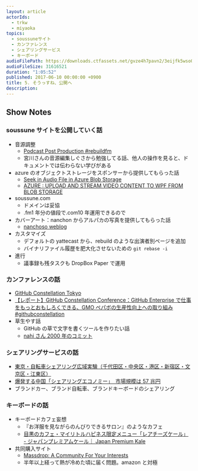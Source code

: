 ```yaml
---
layout: article
actorIds:
  - trkw
  - miyaoka
topics:
  - soussuneサイト
  - カンファレンス
  - シェアリングサービス
  - キーボード
audioFilePath: https://downloads.ctfassets.net/gvze4h7pavn2/3eijfk5wsoQQsAceCGWmqq/bcb81a87fa58a3bacbfdb387fc4c1bca/5.mp3
audioFileSize: 31616521
duration: "1:05:52"
published: 2017-06-10 00:00:00 +0900
title: 5. そうっすね、公開へ
description:
---
```


## Show Notes

### soussune サイトを公開していく話

* 音源調整
  * [Podcast Post Production #rebuildfm](https://www.youtube.com/watch?v=b5x54V33ISw)
  * 宮川さんの音源編集しぐさから勉強してる話、他人の操作を見ると、ドキュメントでは伝わらない学びがある
* azure のオブジェクトストレージをスポンサーから提供してもらった話
  * [Seek in Audio File in Azure Blob Storage](https://stackoverflow.com/questions/26048567/seek-in-audio-file-in-azure-blob-storage)
  * [AZURE : UPLOAD AND STREAM VIDEO CONTENT TO WPF FROM BLOB STORAGE](https://sachabarbs.wordpress.com/2015/06/12/azure-upload-and-stream-video-content-to-wpf-from-blob-storage/)
* soussune.com
  * ドメインは妥協
  * .fm1 年分の値段で.com10 年運用できるので
* カバーアート：nanchon からアルパカの写真を提供してもらった話
  * [nanchoso weblog](https://medium.com/nanchoso-weblog)
* カスタマイズ
  * デフォルトの yattecast から、rebuild のような出演者別ページを追加
  * バイナリファイル履歴を肥大化させないための `git rebase -i`
* 進行
  * 議事録も残タスクも DropBox Paper で運用

### カンファレンスの話

* [GitHub Constellation Tokyo](https://githubuniverse.com/constellation/)
* [【レポート】GitHub Constellation Conference：GitHub Enterprise で仕事をもっとおもしろくできる、GMO ペパボの生産性向上への取り組み #githubconstellation](http://dev.classmethod.jp/tool/github/github-constellation-conf-pepabo/)
* 草生やす話
  * GitHub の草で文字を書くツールを作りたい話
  * [nahi さん 2000 年のコミット](https://github.com/nahi/soap4r/commits?author=nahi&since=2000-10-31T15:00:00Z&until=2000-11-30T15:00:00Z)

### シェアリングサービスの話

* [東京・自転車シェアリング広域実験（千代田区・中央区・港区・新宿区・文京区・江東区）](http://docomo-cycle.jp/tokyo-project/)
* [爆発する中国「シェアリングエコノミー」　市場規模は 57 兆円](https://forbesjapan.com/articles/detail/16460/1/1/1)
* ブランドカー、ブランド自転車、ブランドキーボードのシェアリング

### キーボードの話

* キーボードカフェ妄想
  * 『お洋服を見ながらのんびりできるサロン』のようなカフェ
  * [目黒のカフェ・マイリトルハピネス限定メニュー「レアチーズケール」 - ジャパンプレミアムケール｜ Japan Premium Kale](https://premiumkale.jp/250/)
* 共同購入サイト
  * [Massdrop: A Community For Your Interests](https://www.massdrop.com/)
  * 半年以上経って熱が冷めた頃に届く問題。amazon と対極
